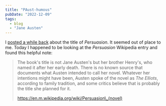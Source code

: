 ```yaml
---
title: "PAust-humous"
pubDate: "2022-12-09"
tags:
  - blog
  - "Jane Austen"
---
```


I [posted a while back](/posts/2022/ok-now-persuade-me/) about the title of _Persuasion_. It seemed out of place to me. 
Today I happened to be looking at the _Persuasion_ Wikipedia entry and found this helpful note:

> The book's title is not Jane Austen's but her brother Henry's, who named it after her early death. There is no known
> source that documents what Austen intended to call her novel. Whatever her intentions might have been, Austen spoke
> of the novel as _The Elliots_, according to family tradition, and some critics believe that is probably the title she planned for it.
> 
> https://en.m.wikipedia.org/wiki/Persuasion\_(novel)
